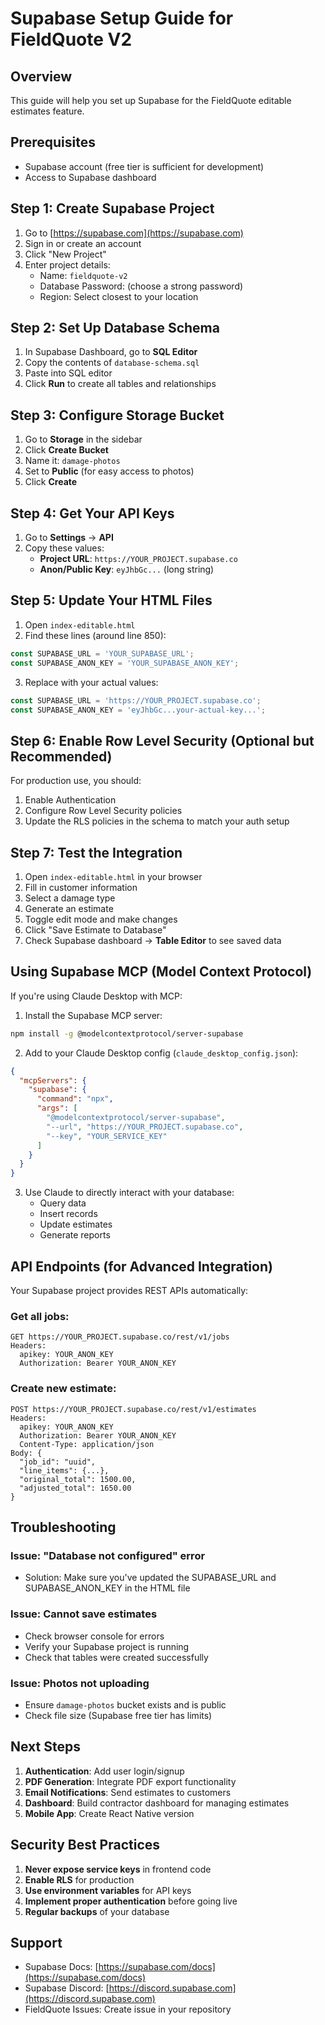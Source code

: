 # Supabase Setup Guide for FieldQuote V2

## Overview
This guide will help you set up Supabase for the FieldQuote editable estimates feature.

## Prerequisites
- Supabase account (free tier is sufficient for development)
- Access to Supabase dashboard

## Step 1: Create Supabase Project

1. Go to [https://supabase.com](https://supabase.com)
2. Sign in or create an account
3. Click "New Project"
4. Enter project details:
   - Name: `fieldquote-v2`
   - Database Password: (choose a strong password)
   - Region: Select closest to your location

## Step 2: Set Up Database Schema

1. In Supabase Dashboard, go to **SQL Editor**
2. Copy the contents of `database-schema.sql`
3. Paste into SQL editor
4. Click **Run** to create all tables and relationships

## Step 3: Configure Storage Bucket

1. Go to **Storage** in the sidebar
2. Click **Create Bucket**
3. Name it: `damage-photos`
4. Set to **Public** (for easy access to photos)
5. Click **Create**

## Step 4: Get Your API Keys

1. Go to **Settings** → **API**
2. Copy these values:
   - **Project URL**: `https://YOUR_PROJECT.supabase.co`
   - **Anon/Public Key**: `eyJhbGc...` (long string)

## Step 5: Update Your HTML Files

1. Open `index-editable.html`
2. Find these lines (around line 850):
```javascript
const SUPABASE_URL = 'YOUR_SUPABASE_URL';
const SUPABASE_ANON_KEY = 'YOUR_SUPABASE_ANON_KEY';
```
3. Replace with your actual values:
```javascript
const SUPABASE_URL = 'https://YOUR_PROJECT.supabase.co';
const SUPABASE_ANON_KEY = 'eyJhbGc...your-actual-key...';
```

## Step 6: Enable Row Level Security (Optional but Recommended)

For production use, you should:
1. Enable Authentication
2. Configure Row Level Security policies
3. Update the RLS policies in the schema to match your auth setup

## Step 7: Test the Integration

1. Open `index-editable.html` in your browser
2. Fill in customer information
3. Select a damage type
4. Generate an estimate
5. Toggle edit mode and make changes
6. Click "Save Estimate to Database"
7. Check Supabase dashboard → **Table Editor** to see saved data

## Using Supabase MCP (Model Context Protocol)

If you're using Claude Desktop with MCP:

1. Install the Supabase MCP server:
```bash
npm install -g @modelcontextprotocol/server-supabase
```

2. Add to your Claude Desktop config (`claude_desktop_config.json`):
```json
{
  "mcpServers": {
    "supabase": {
      "command": "npx",
      "args": [
        "@modelcontextprotocol/server-supabase",
        "--url", "https://YOUR_PROJECT.supabase.co",
        "--key", "YOUR_SERVICE_KEY"
      ]
    }
  }
}
```

3. Use Claude to directly interact with your database:
   - Query data
   - Insert records
   - Update estimates
   - Generate reports

## API Endpoints (for Advanced Integration)

Your Supabase project provides REST APIs automatically:

### Get all jobs:
```
GET https://YOUR_PROJECT.supabase.co/rest/v1/jobs
Headers: 
  apikey: YOUR_ANON_KEY
  Authorization: Bearer YOUR_ANON_KEY
```

### Create new estimate:
```
POST https://YOUR_PROJECT.supabase.co/rest/v1/estimates
Headers: 
  apikey: YOUR_ANON_KEY
  Authorization: Bearer YOUR_ANON_KEY
  Content-Type: application/json
Body: {
  "job_id": "uuid",
  "line_items": {...},
  "original_total": 1500.00,
  "adjusted_total": 1650.00
}
```

## Troubleshooting

### Issue: "Database not configured" error
- Solution: Make sure you've updated the SUPABASE_URL and SUPABASE_ANON_KEY in the HTML file

### Issue: Cannot save estimates
- Check browser console for errors
- Verify your Supabase project is running
- Check that tables were created successfully

### Issue: Photos not uploading
- Ensure `damage-photos` bucket exists and is public
- Check file size (Supabase free tier has limits)

## Next Steps

1. **Authentication**: Add user login/signup
2. **PDF Generation**: Integrate PDF export functionality
3. **Email Notifications**: Send estimates to customers
4. **Dashboard**: Build contractor dashboard for managing estimates
5. **Mobile App**: Create React Native version

## Security Best Practices

1. **Never expose service keys** in frontend code
2. **Enable RLS** for production
3. **Use environment variables** for API keys
4. **Implement proper authentication** before going live
5. **Regular backups** of your database

## Support

- Supabase Docs: [https://supabase.com/docs](https://supabase.com/docs)
- Supabase Discord: [https://discord.supabase.com](https://discord.supabase.com)
- FieldQuote Issues: Create issue in your repository
